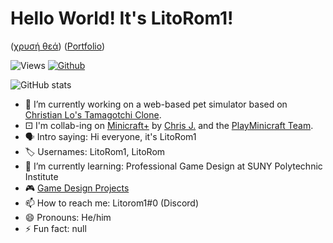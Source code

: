 # Hello World! It's LitoRom1!

([χρυσή θεά](https://litorom.github.io/Litorom/goldengoddess))
([Portfolio](https://litorom.github.io/Litorom/portfolio))

![Views](https://komarev.com/ghpvc/?username=Litorom&theme=vue)
[![Github](https://img.shields.io/github/followers/Litorom?label=Follow&style=social&theme=vue)](https://github.com/Litorom)

![GitHub stats](https://github-readme-stats.vercel.app/api?username=Litorom&count_private=true&show_icons=true&theme=vue)

- 🔭 I’m currently working on a web-based pet simulator based on [Christian Lo's Tamagotchi Clone](https://github.com/ChrisChrisLoLo/tamagotchiClone).
- ⚀ I'm collab-ing on [Minicraft+](https://github.com/MinicraftPlus/minicraft-plus-revived) by [Chris J.](https://github.com/chrisj42) and the [PlayMinicraft Team](https://github.com/MinicraftPlus).
- 🗣 Intro saying: Hi everyone, it's LitoRom1
- 🏷 Usernames: LitoRom1, LitoRom
- 🌱 I’m currently learning: Professional Game Design at SUNY Polytechnic Institute
- 🎮 [Game Design Projects](https://github.com/Litorom/Litorom/blob/main/Projects.md)
- 📫 How to reach me: Litorom1#0 (Discord)
- 😄 Pronouns: He/him
- ⚡ Fun fact: null
